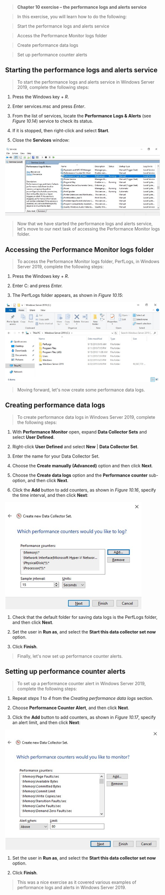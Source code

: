 >   **Chapter 10 exercise – the performance logs and alerts service**

>   In this exercise, you will learn how to do the following:

>   Start the performance logs and alerts service

>   Access the Performance Monitor logs folder

>   Create performance data logs

>   Set up performance counter alerts

Starting the performance logs and alerts service
------------------------------------------------

>   To start the performance logs and alerts service in Windows Server 2019,
>   complete the following steps:

1.  Press the Windows key + *R*.

2.  Enter services.msc and press *Enter*.

3.  From the list of services, locate the **Performance Logs & Alerts** (see
    *Figure 10.14*) service to check its status.

4.  If it is stopped, then right-click and select **Start**.

5.  Close the **Services** window:

![](media/675eda3893800888ee9febdabdd69fff.jpg)

>   Now that we have started the performance logs and alerts service, let's move
>   to our next task of accessing the Performance Monitor logs folder.

Accessing the Performance Monitor logs folder
---------------------------------------------

>   To access the Performance Monitor logs folder, PerfLogs, in Windows Server
>   2019, complete the following steps:

1.  Press the Windows key + *R*.

2.  Enter C: and press *Enter.*

3.  The PerfLogs folder appears, as shown in *Figure 10.15*:

![](media/4016af9d453da558ae412d4429076bc1.jpg)

>   Moving forward, let's now create some performance data logs.

Creating performance data logs
------------------------------

>   To create performance data logs in Windows Server 2019, complete the
>   following steps:

1.  With **Performance Monitor** open, expand **Data Collector Sets** and select
    **User Defined**.

2.  Right-click **User Defined** and select **New** \| **Data Collector Set**.

3.  Enter the name for your Data Collector Set.

4.  Choose the **Create manually (Advanced)** option and then click **Next**.

5.  Choose the **Create data logs** option and the **Performance counter**
    sub-option, and then click **Next**.

6.  Click the **Add** button to add counters, as shown in *Figure 10.16*,
    specify the time interval, and then click **Next**:

![](media/ff2a41910daf89a677e7d6ed587b6ba6.jpg)

1.  Check that the default folder for saving data logs is the PerfLogs folder,
    and then click **Next**.

2.  Set the user in **Run as**, and select the **Start this data collector set
    now** option.

3.  Click **Finish**.

>   Finally, let's now set up performance counter alerts.

Setting up performance counter alerts
-------------------------------------

>   To set up a performance counter alert in Windows Server 2019, complete the
>   following steps:

1.  Repeat *steps 1* to *4* from the *Creating performance data logs* section.

2.  Choose **Performance Counter Alert**, and then click **Next**.

3.  Click the **Add** button to add counters, as shown in *Figure 10.17*,
    specify an alert limit, and then click **Next**:

![](media/6dd0f6f887190bbca48bef5c0a72af46.jpg)

1.  Set the user in **Run as**, and select the **Start this data collector set
    now** option.

2.  Click **Finish**.

>   This was a nice exercise as it covered various examples of performance logs
>   and alerts in Windows Server 2019.
